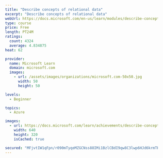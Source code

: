 ```yaml
---
title: "Describe concepts of relational data"
excerpt: "Describe concepts of relational data"
webUrl: https://docs.microsoft.com/en-us/learn/modules/describe-concepts-of-relational-data/
type: course
price: Free
length: PT24M
ratings:
  count: 4324
  average: 4.834875
heat: 62

provider:
  name: Microsoft Learn
  domain: microsoft.com
  images:
    - url: /assets/images/organizations/microsoft.com-50x50.jpg
      width: 50
      height: 50

levels:
  - Beginner

topics:
  - Azure

images:
  - url: https://docs.microsoft.com/learn/achievements/describe-concepts-of-relational-data-social.png
    width: 640
    height: 320
    isCached: true

secured: "MFjvtIW1qFpn/r090mTyqeMZGCNss88IMi1BzlCBdI9qw8C3lwp6HJd6krmTHAVelXnmAGwxFS9KG5D78PcjYUb77PV8/uQNdZOvYG/aOBRato1vN/g8gs0+GwKrSZrCraGK9s/XC2rT2xRmsCyV67a46jg+ZO+cG5lDskHv1RwvEz1UsdcuqWR71+p4jIfGiofGOtKC1RAooKFW8Hta4uqW+xXZ0VmN7Tyve+KFjkS5PNzmzkRGJIiuNvxfBZrft0A3qYUFzvrRj6FvRrYM7nulZGzXg70o7Owz78Em7m9xgRM3I0pgrNqSLilnZiGVMRj/2YrwqXaJSduLb+/WJ1C3Ica9uTb6F42OngZ5CQi5Yxlb4NMRm0iZmzeKK3tnemOxcbOIwExj4uu0wKSbFIHrDRcl3r5L8+gXX4X38V4=;b0M7TKHtl4J2/mdwqXVGRg=="
---
```


